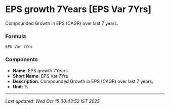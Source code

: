 # EPS growth 7Years [EPS Var 7Yrs]
Compounded Growth in EPS (CAGR) over last 7 years.

### Formula
```text
EPS Var 7Yrs
```


### Components
- **Name**: EPS growth 7Years
- **Short Name**: EPS Var 7Yrs
- **Description**: Compounded Growth in EPS (CAGR) over last 7 years.
- **Unit**: %

---
*Last updated: Wed Oct 15 00:43:52 IST 2025*
